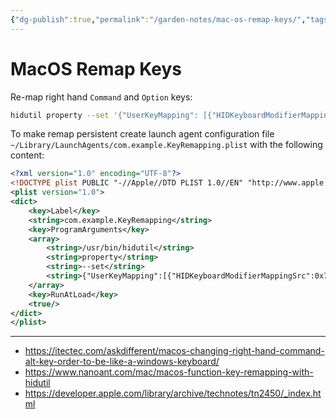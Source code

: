 ```yaml
---
{"dg-publish":true,"permalink":"/garden-notes/mac-os-remap-keys/","tags":["note","seedling"],"created":"2023-01-30T09:48:00","updated":"2024-11-29T14:51"}
---
```


# MacOS Remap Keys

Re-map right hand `Command` and `Option` keys:

```bash
hidutil property --set '{"UserKeyMapping": [{"HIDKeyboardModifierMappingSrc":0x7000000e7, "HIDKeyboardModifierMappingDst":0x7000000e6}, {"HIDKeyboardModifierMappingSrc":0x7000000e6, "HIDKeyboardModifierMappingDst":0x7000000e7}] }'
```

To make remap persistent create launch agent configuration file `~/Library/LaunchAgents/com.example.KeyRemapping.plist` with the following content:

```xml
<?xml version="1.0" encoding="UTF-8"?>
<!DOCTYPE plist PUBLIC "-//Apple//DTD PLIST 1.0//EN" "http://www.apple.com/DTDs/PropertyList-1.0.dtd">
<plist version="1.0">
<dict>
    <key>Label</key>
    <string>com.example.KeyRemapping</string>
    <key>ProgramArguments</key>
    <array>
        <string>/usr/bin/hidutil</string>
        <string>property</string>
        <string>--set</string>
        <string>{"UserKeyMapping":[{"HIDKeyboardModifierMappingSrc":0x7000000e7, "HIDKeyboardModifierMappingDst":0x7000000e6}, {"HIDKeyboardModifierMappingSrc":0x7000000e6, "HIDKeyboardModifierMappingDst":0x7000000e7}]}</string>
    </array>
    <key>RunAtLoad</key>
    <true/>
</dict>
</plist>
```

---
- https://itectec.com/askdifferent/macos-changing-right-hand-command-alt-key-order-to-be-like-a-windows-keyboard/
- https://www.nanoant.com/mac/macos-function-key-remapping-with-hidutil
- https://developer.apple.com/library/archive/technotes/tn2450/_index.html